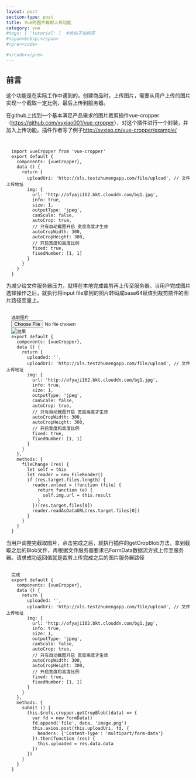 ```yaml
---
layout: post
section-type: post
title: Vue的图片截取上传功能
category: vue
#tags: [ 'tutorial' ]  #给帖子加标签
#<span>&nbsp;</span>
#<pre><code>

#</code></pre>
---
```


##  前言

这个功能是在实际工作中遇到的，创建商品时，上传图片，需要从用户上传的图片实现一个截取一定比例，最后上传到服务器。



在github上找到一个基本满足产品需求的图片裁剪插件vue-cropper（<a href="https://github.com/xyxiao001/vue-cropper" target="_blank">https://github.com/xyxiao001/vue-cropper</a>），对这个插件进行一个封装，并加入上传功能。插件作者写了例子<a href="http://xyxiao.cn/vue-cropper/example/" target="_blank">http://xyxiao.cn/vue-cropper/example/</a>

<pre><code>
  <vueCropper
    ref="cropper"
    :img="img.url"
    :outputSize="img.size"
    :outputType="img.outputType"
    :info="img.info"
    :canScale="img.canScale"
    :autoCrop="img.autoCrop"
    :autoCropWidth="img.autoCropWidth"
    :autoCropHeight="img.autoCropHeight"
    :fixed="img.fixed"
    :fixedNumber="img.fixedNumber"
  ></vueCropper>
  import vueCropper from 'vue-cropper'
  export default {
    components: {vueCropper},
    data () {
      return {
        uploadUri: 'http://xls.testzhumengapp.com/file/upload', // 文件上传地址
        img: {
          url: 'http://ofyaji162.bkt.clouddn.com/bg1.jpg',
          info: true,
          size: 1,
          outputType: 'jpeg',
          canScale: false,
          autoCrop: true,
          // 只有自动截图开启 宽度高度才生效
          autoCropWidth: 300,
          autoCropHeight: 300,
          // 开启宽度和高度比例
          fixed: true,
          fixedNumber: [1, 1]
        }
      }
    }
  }
</code></pre>


为减少给文件服务器压力，就得在本地完成裁剪再上传至服务器。当用户完成图片选择操作之后，就执行将input file拿到的图片转码成base64赋值到裁剪插件的图片路径变量上。

<pre><code>
  <label for="uploading" class="btn">选取图片</label>
  <input ref="imgUploadInput" @change="fileChange" type="file" id="uploading" accept="image/png, image/jpeg, image/gif, image/jpg">
  <img @click="reUpload" :src="uploaded" alt="结果">
  export default {
    components: {vueCropper},
    data () {
      return {
        uploaded: '',
        uploadUri: 'http://xls.testzhumengapp.com/file/upload', // 文件上传地址
        img: {
          url: 'http://ofyaji162.bkt.clouddn.com/bg1.jpg',
          info: true,
          size: 1,
          outputType: 'jpeg',
          canScale: false,
          autoCrop: true,
          // 只有自动截图开启 宽度高度才生效
          autoCropWidth: 300,
          autoCropHeight: 300,
          // 开启宽度和高度比例
          fixed: true,
          fixedNumber: [1, 1]
        }
      }
    },
    methods: {
      fileChange (res) {
        let self = this
        let reader = new FileReader()
        if (res.target.files.length) {
          reader.onload = (function (file) {
            return function (e) {
              self.img.url = this.result
            }
          })(res.target.files[0])
          reader.readAsDataURL(res.target.files[0])
        }
      }
    }
  }
</code></pre>


当用户调整完截取图片，点击完成之后，就执行插件的getCropBlob方法，拿到截取之后的Blob文件，再根据文件服务器要求已FormData数据流方式上传至服务器。请求成功返回值就是裁剪上传完成之后的图片服务器路径

<pre><code>
  <label @click="submit" class="btn">完成</label>
  export default {
    components: {vueCropper},
    data () {
      return {
        uploaded: '',
        uploadUri: 'http://xls.testzhumengapp.com/file/upload', // 文件上传地址
        img: {
          url: 'http://ofyaji162.bkt.clouddn.com/bg1.jpg',
          info: true,
          size: 1,
          outputType: 'jpeg',
          canScale: false,
          autoCrop: true,
          // 只有自动截图开启 宽度高度才生效
          autoCropWidth: 300,
          autoCropHeight: 300,
          // 开启宽度和高度比例
          fixed: true,
          fixedNumber: [1, 1]
        }
      }
    },
    methods: {
      submit () {
        this.$refs.cropper.getCropBlob((data) => {
          var fd = new FormData()
          fd.append('file', data, 'image.png')
          this.axios.post(this.uploadUri, fd, {
            headers: {'Content-Type': 'multipart/form-data'}
          }).then(function (res) {
            this.uploaded = res.data.data
          })
        })
      }
    }
  }
</code></pre>
